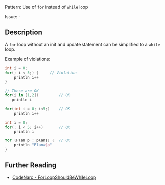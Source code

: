 Pattern: Use of `for` instead of `while` loop

Issue: -

## Description

A `for` loop without an init and update statement can be simplified to a `while` loop.

Example of violations:

``` groovy
int i = 0;
for(; i < 5;) {     // Violation
    println i++
}

// These are OK
for(i in [1,2])         // OK
   println i

for(int i = 0; i<5;)    // OK
    println i++

int i = 0;
for(; i < 5; i++)       // OK
    println i

for (Plan p : plans) {  // OK
    println "Plan=$p"
}
```

## Further Reading

* [CodeNarc - ForLoopShouldBeWhileLoop](https://codenarc.github.io/CodeNarc/codenarc-rules-basic.html#forloopshouldbewhileloop-rule)